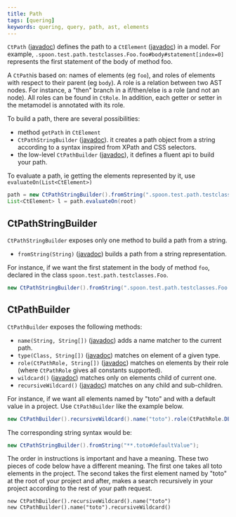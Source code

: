 ```yaml
---
title: Path
tags: [quering]
keywords: quering, query, path, ast, elements
---
```


`CtPath` ([javadoc](http://spoon.gforge.inria.fr/mvnsites/spoon-core/apidocs/spoon/reflect/path/CtPath.html)) 
defines the path to a `CtElement` ([javadoc](http://spoon.gforge.inria.fr/mvnsites/spoon-core/apidocs/spoon/reflect/declaration/CtElement.html)) 
in a model. For example, `.spoon.test.path.testclasses.Foo.foo#body#statement[index=0]` represents the first statement of the body of method foo.

A `CtPath`is based on: names of elements (eg `foo`), and roles of elements with respect to their parent (eg `body`).
A role is a relation between two AST nodes.
For instance, a "then" branch in a if/then/else is a role (and not an node). All roles can be found in `CtRole`. In addition, each getter or setter in the metamodel is annotated with its role.

To build a path, there are several possibilities:
 
* method `getPath` in `CtElement`
* `CtPathStringBuilder` ([javadoc](http://spoon.gforge.inria.fr/mvnsites/spoon-core/apidocs/spoon/reflect/path/CtPathStringBuilder.html)).
it creates a path object from a string according to a 
syntax inspired from XPath and CSS selectors.
* the low-level `CtPathBuilder` ([javadoc](http://spoon.gforge.inria.fr/mvnsites/spoon-core/apidocs/spoon/reflect/path/CtPathBuilder.html)), it defines a fluent api to build  your path. 

To evaluate a path, ie getting the elements represented by it, use `evaluateOn(List<CtElement>)`

```java
path = new CtPathStringBuilder().fromString(".spoon.test.path.testclasses.Foo.foo#body#statement[index=0]");
List<CtElement> l = path.evaluateOn(root)
```


## CtPathStringBuilder

`CtPathStringBuilder` exposes only one method to build a path from a string. 

- `fromString(String)` ([javadoc](http://spoon.gforge.inria.fr/mvnsites/spoon-core/apidocs/spoon/reflect/path/CtPathStringBuilder.html#fromString-java.lang.String-)) 
builds a path from a string representation.

For instance, if we want the first statement in the body of method `foo`, declared 
in the class `spoon.test.path.testclasses.Foo`. 

```java
new CtPathStringBuilder().fromString(".spoon.test.path.testclasses.Foo.foo#body#statement[index=0]");
```

## CtPathBuilder

`CtPathBuilder` exposes the following methods:

- `name(String, String[])` ([javadoc](http://spoon.gforge.inria.fr/mvnsites/spoon-core/apidocs/spoon/reflect/path/CtPathBuilder.html#name-java.lang.String-java.lang.String:A...-)) 
adds a name matcher to the current path.
- `type(Class, String[])` ([javadoc](http://spoon.gforge.inria.fr/mvnsites/spoon-core/apidocs/spoon/reflect/path/CtPathBuilder.html#type-java.lang.Class-java.lang.String:A...-)) 
matches on element of a given type.
- `role(CtPathRole, String[])` ([javadoc](http://spoon.gforge.inria.fr/mvnsites/spoon-core/apidocs/spoon/reflect/path/CtPathBuilder.html#role-spoon.reflect.path.CtPathRole-java.lang.String:A...-)) 
matches on elements by their role (where `CtPathRole` gives all constants supported).
- `wildcard()` ([javadoc](http://spoon.gforge.inria.fr/mvnsites/spoon-core/apidocs/spoon/reflect/path/CtPathBuilder.html#wildcard--)) 
matches only on elements child of current one.
- `recursiveWildcard()` ([javadoc](http://spoon.gforge.inria.fr/mvnsites/spoon-core/apidocs/spoon/reflect/path/CtPathBuilder.html#recursiveWildcard--)) 
matches on any child and sub-children.

For instance, if we want all elements named by "toto" and with a default value in 
a project. Use `CtPathBuilder` like the example below.

```java
new CtPathBuilder().recursiveWildcard().name("toto").role(CtPathRole.DEFAULT_VALUE).build();
```

The corresponding string syntax would be:

```java
new CtPathStringBuilder().fromString("**.toto#defaultValue");
```

The order in instructions is important and have a meaning. These two pieces of code below have
a different meaning. The first one takes all toto elements in the project. The second takes 
the first element named by "toto" at the root of your project and after, makes a search recursively
in your project according to the rest of your path request.

```
new CtPathBuilder().recursiveWildcard().name("toto")
new CtPathBuilder().name("toto").recursiveWildcard()
```
